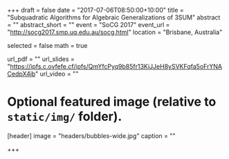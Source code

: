 +++
draft = false
date = "2017-07-06T08:50:00+10:00"
title = "Subquadratic Algorithms for Algebraic Generalizations of 3SUM"
abstract = ""
abstract_short = ""
event = "SoCG 2017"
event_url = "http://socg2017.smp.uq.edu.au/socg.html"
location = "Brisbane, Australia"

selected = false
math = true

url_pdf = ""
url_slides = "https://ipfs.c.ovfefe.cf/ipfs/QmYfcPyq9b85fr13KiJJeH8ySVKFqfa5oFrYNACedpX4jb"
url_video = ""

# Optional featured image (relative to `static/img/` folder).
[header]
image = "headers/bubbles-wide.jpg"
caption = ""

+++

<!--Embed your slides or video here using-->
<!--[shortcodes](https://gcushen.github.io/hugo-academic-demo/post/writing-markdown-latex/).-->
<!--Further details can easily be added using *Markdown* and $\rm \LaTeX$ math-->
<!--code. -->
